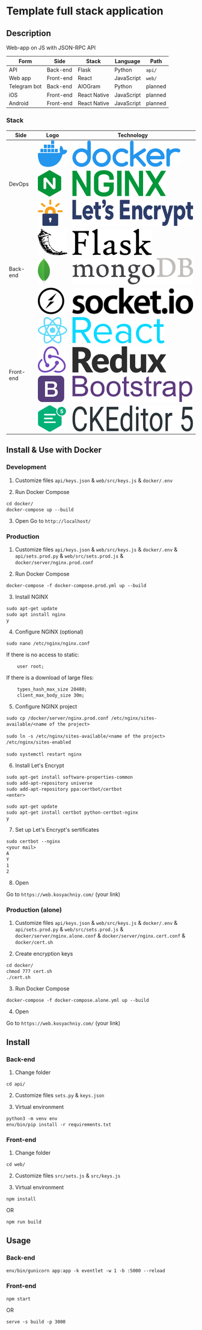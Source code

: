 # Template full stack application
## Description
Web-app on JS with JSON-RPC API

Form | Side | Stack | Language | Path
---|---|---|---|---
API | Back-end | Flask | Python | ``` api/ ```
Web app | Front-end | React | JavaScript | ``` web/ ```
Telegram bot | Back-end | AIOGram | Python | planned
iOS | Front-end | React Native | JavaScript | planned
Android | Front-end | React Native | JavaScript | planned

### Stack
<table>
	<thead>
		<tr>
			<th>Side</th>
			<th>Logo</th>
			<th>Technology</th>
		</tr>
	</thead>
	<tbody>
		<tr>
			<td rowspan="3">DevOps</td>
			<td><img src="re/img/docker_logo.png" alt="Docker" height="70" /></td>
			<td><img src="re/img/docker_name.png" alt="Docker" height="70" /></td>
		</tr>
		<tr>
			<td><img src="re/img/nginx_logo.png" alt="NGINX" height="70" /></td>
			<td><img src="re/img/nginx_name.png" alt="NGINX" height="70" /></td>
		</tr>
		<tr>
			<td><img src="re/img/letsencrypt_logo.png" alt="Let's Encrypt" height="70" /></td>
			<td><img src="re/img/letsencrypt_name.png" alt="Let's Encrypt" height="70" /></td>
		</tr>
		<tr>
			<td rowspan="3">Back-end</td>
			<td><img src="re/img/flask_logo.png" alt="Flask" height="70" /></td>
			<td><img src="re/img/flask_name.png" alt="Flask" height="70" /></td>
		</tr>
		<tr>
			<td><img src="re/img/mongodb_logo.png" alt="MongoDB" height="70" /></td>
			<td><img src="re/img/mongodb_name.png" alt="MongoDB" height="70" /></td>
		</tr>
		<tr>
			<td><img src="re/img/socketio_logo.png" alt="Socket.IO" height="70" /></td>
			<td><img src="re/img/socketio_name.png" alt="Socket.IO" height="70" /></td>
		</tr>
		<tr>
			<td rowspan="4">Front-end</td>
			<td><img src="re/img/reactjs_logo.png" alt="ReactJS" height="70" /></td>
			<td><img src="re/img/reactjs_name.png" alt="ReactJS" height="70" /></td>
		</tr>
		<tr>
			<td><img src="re/img/redux_logo.png" alt="Redux" height="70" /></td>
			<td><img src="re/img/redux_name.png" alt="Redux" height="70" /></td>
		</tr>
		<tr>
			<td><img src="re/img/bootstrap_logo.png" alt="Bootstrap 4" height="70" /></td>
			<td><img src="re/img/bootstrap_name.png" alt="Bootstrap 4" height="70" /></td>
		</tr>
		<tr>
			<td><img src="re/img/ckeditor_logo.png" alt="CKEditor 5" height="70" /></td>
			<td><img src="re/img/ckeditor_name.png" alt="CKEditor 5" height="70" /></td>
		</tr>
	</tbody>
</table>

## Install & Use with Docker
### Development
1. Customize files ``` api/keys.json ``` & ``` web/src/keys.js ``` & ``` docker/.env ```

2. Run Docker Compose
```
cd docker/
docker-compose up --build
```

3. Open
Go to ``` http://localhost/ ```

### Production
1. Customize files ``` api/keys.json ``` & ``` web/src/keys.js ``` & ``` docker/.env ``` & ``` api/sets.prod.py ``` & ``` web/src/sets.prod.js ``` & ``` docker/server/nginx.prod.conf ```

2. Run Docker Compose
```
docker-compose -f docker-compose.prod.yml up --build
```

3. Install NGINX
```
sudo apt-get update
sudo apt install nginx
y
```

4. Configure NGINX (optional)
```
sudo nano /etc/nginx/nginx.conf
```

If there is no access to static:
```
	user root;
```

If there is a download of large files:
```
	types_hash_max_size 20480;
	client_max_body_size 30m;
```

5. Configure NGINX project
```
sudo cp /docker/server/nginx.prod.conf /etc/nginx/sites-available/<name of the project>

sudo ln -s /etc/nginx/sites-available/<name of the project> /etc/nginx/sites-enabled

sudo systemctl restart nginx
```

6. Install Let's Encrypt
```
sudo apt-get install software-properties-common
sudo add-apt-repository universe
sudo add-apt-repository ppa:certbot/certbot
<enter>
```

```
sudo apt-get update
sudo apt-get install certbot python-certbot-nginx
y
```

7. Set up Let's Encrypt's sertificates
```
sudo certbot --nginx
<your mail>
A
Y
1
2
```

8. Open

Go to ``` https://web.kosyachniy.com/ ``` (your link)

### Production (alone)
1. Customize files ``` api/keys.json ``` & ``` web/src/keys.js ``` & ``` docker/.env ``` & ``` api/sets.prod.py ``` & ``` web/src/sets.prod.js ``` & ``` docker/server/nginx.alone.conf ``` & ``` docker/server/nginx.cert.conf ``` & ``` docker/cert.sh ```

2. Create encryption keys
```
cd docker/
chmod 777 cert.sh
./cert.sh
```

3. Run Docker Compose
```
docker-compose -f docker-compose.alone.yml up --build
```

4. Open

Go to ``` https://web.kosyachniy.com/ ``` (your link)

## Install
### Back-end
1. Change folder
```
cd api/
```

2. Customize files ``` sets.py ``` & ``` keys.json ```

3. Virtual environment
```
python3 -m venv env
env/bin/pip install -r requirements.txt
```

### Front-end
1. Change folder
```
cd web/
```

2. Customize files ``` src/sets.js ``` & ``` src/keys.js ```

3. Virtual environment
```
npm install
```

OR

```
npm run build
```

## Usage
### Back-end
```
env/bin/gunicorn app:app -k eventlet -w 1 -b :5000 --reload
```

### Front-end
```
npm start
```

OR

```
serve -s build -p 3000
```